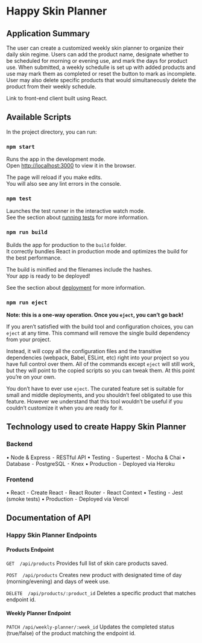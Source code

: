 # Happy Skin Planner

## Application Summary
The user can create a customized weekly skin planner to organize their daily skin regime. Users can add the product name, designate whether to be scheduled for 
morning or evening use, and mark the days for product use. When submitted, a weekly schedulle is set up with added products and use may mark them as completed or reset
the button to mark as incomplete. User may also delete specific products that would simultaneously delete the product from their weekly schedule. 

Link to front-end client built using React.


## Available Scripts

In the project directory, you can run:

### `npm start`

Runs the app in the development mode.\
Open [http://localhost:3000](http://localhost:3000) to view it in the browser.

The page will reload if you make edits.\
You will also see any lint errors in the console.

### `npm test`

Launches the test runner in the interactive watch mode.\
See the section about [running tests](https://facebook.github.io/create-react-app/docs/running-tests) for more information.

### `npm run build`

Builds the app for production to the `build` folder.\
It correctly bundles React in production mode and optimizes the build for the best performance.

The build is minified and the filenames include the hashes.\
Your app is ready to be deployed!

See the section about [deployment](https://facebook.github.io/create-react-app/docs/deployment) for more information.

### `npm run eject`

**Note: this is a one-way operation. Once you `eject`, you can’t go back!**

If you aren’t satisfied with the build tool and configuration choices, you can `eject` at any time. This command will remove the single build dependency from your project.

Instead, it will copy all the configuration files and the transitive dependencies (webpack, Babel, ESLint, etc) right into your project so you have full control over them. All of the commands except `eject` will still work, but they will point to the copied scripts so you can tweak them. At this point you’re on your own.

You don’t have to ever use `eject`. The curated feature set is suitable for small and middle deployments, and you shouldn’t feel obligated to use this feature. However we understand that this tool wouldn’t be useful if you couldn’t customize it when you are ready for it.

## Technology used to create Happy Skin Planner

### Backend
• Node & Express
  ⁃ RESTful API
• Testing
  ⁃ Supertest
  ⁃ Mocha & Chai
• Database
  ⁃ PostgreSQL
  ⁃ Knex
• Production
  ⁃ Deployed via Heroku
 
### Frontend
• React
  ⁃ Create React
  ⁃ React Router
  ⁃ React Context
• Testing
  ⁃ Jest (smoke tests)
• Production
  ⁃ Deployed via Vercel
  

## Documentation of API

### Happy Skin Planner Endpoints
#### Products Endpoint
`GET  /api/products`
Provides full list of skin care products saved.

`POST  /api/products`
Creates new product with designated time of day (morning/evening) and days of week use.

`DELETE  /api/products/:product_id`
Deletes a specific product that matches endpoint id.

#### Weekly Planner Endpoint
`PATCH /api/weekly-planner/:week_id`
Updates the completed status (true/false) of the product matching the endpoint id. 


